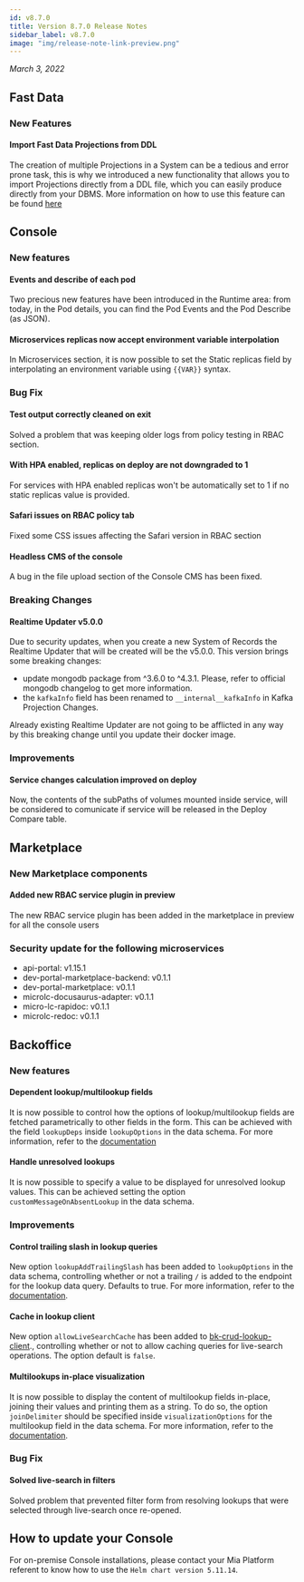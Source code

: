 ```yaml
---
id: v8.7.0
title: Version 8.7.0 Release Notes
sidebar_label: v8.7.0
image: "img/release-note-link-preview.png"
---
```


_March 3, 2022_

## Fast Data

### New Features

#### Import Fast Data Projections from DDL

The creation of multiple Projections in a System can be a tedious and error prone task, this is why we introduced a new functionality that allows you to import Projections directly from a DDL file, which you can easily produce directly from your DBMS. More information on how to use this feature can be found [here](/docs/fast_data/create_projection#import-multiple-projections-from-a-ddl-file)

## Console

### New features

#### Events and describe of each pod

Two precious new features have been introduced in the Runtime area: from today, in the Pod details, you can find the Pod Events and the Pod Describe (as JSON).

#### Microservices replicas now accept environment variable interpolation

In Microservices section, it is now possible to set the Static replicas field by interpolating an environment variable using `{{VAR}}` syntax.

### Bug Fix

#### Test output correctly cleaned on exit

Solved a problem that was keeping older logs from policy testing in RBAC section.

#### With HPA enabled, replicas on deploy are not downgraded to 1

For services with HPA enabled replicas won't be automatically set to 1 if no static replicas value is provided.

#### Safari issues on RBAC policy tab

Fixed some CSS issues affecting the Safari version in RBAC section

#### Headless CMS of the console

A bug in the file upload section of the Console CMS has been fixed.

### Breaking Changes

#### Realtime Updater v5.0.0

Due to security updates, when you create a new System of Records the Realtime Updater that will be created will be the v5.0.0. This version brings some breaking changes:

- update mongodb package from ^3.6.0 to ^4.3.1. Please, refer to official mongodb changelog to get more information.
- the `kafkaInfo` field has been renamed to `__internal__kafkaInfo` in Kafka Projection Changes.

Already existing Realtime Updater are not going to be afflicted in any way by this breaking change until you update their docker image.

### Improvements

#### Service changes calculation improved on deploy

Now, the contents of the subPaths of volumes mounted inside service, will be considered to comunicate if service will be released in the Deploy Compare table.

## Marketplace

### New Marketplace components

#### Added new RBAC service plugin in preview

The new RBAC service plugin has been added in the marketplace in preview for all the console users

### Security update for the following microservices

- api-portal: v1.15.1
- dev-portal-marketplace-backend: v0.1.1
- dev-portal-marketplace: v0.1.1
- microlc-docusaurus-adapter: v0.1.1
- micro-lc-rapidoc: v0.1.1
- microlc-redoc: v0.1.1

## Backoffice

### New features

#### Dependent lookup/multilookup fields

It is now possible to control how the options of lookup/multilookup fields are fetched parametrically to other fields in the form. This can be achieved with the field `lookupDeps` inside `lookupOptions` in the data schema. For more information, refer to the [documentation](https://git.tools.mia-platform.eu/platform/backoffice/headless-cms/-/blob/master/packages/bk-web-components/docs/layout.md#dependent-lookups)

#### Handle unresolved lookups

It is now possible to specify a value to be displayed for unresolved lookup values. This can be achieved setting the option `customMessageOnAbsentLookup` in the data schema.

### Improvements

#### Control trailing slash in lookup queries

New option `lookupAddTrailingSlash` has been added to `lookupOptions` in the data schema, controlling whether or not a trailing `/` is added to the endpoint for the lookup data query. Defaults to true. For more information, refer to the [documentation](https://git.tools.mia-platform.eu/platform/backoffice/headless-cms/-/blob/master/packages/bk-web-components/docs/layout.md#lookups).

#### Cache in lookup client

New option `allowLiveSearchCache` has been added to [bk-crud-lookup-client](https://git.tools.mia-platform.eu/platform/backoffice/headless-cms/-/blob/master/packages/bk-web-components/docs/components/clients.md#lookup-client)., controlling whether or not to allow caching queries for live-search operations. The option default is `false`.

#### Multilookups in-place visualization

It is now possible to display the content of multilookup fields in-place, joining their values and printing them as a string. To do so, the option `joinDelimiter` should be specified inside `visualizationOptions` for the multilookup field in the data schema. For more information, refer to the [documentation](https://git.tools.mia-platform.eu/platform/backoffice/headless-cms/-/blob/master/packages/bk-web-components/docs/layout.md#multilookup-styling).

### Bug Fix

#### Solved live-search in filters

Solved problem that prevented filter form from resolving lookups that were selected through live-search once re-opened.

## How to update your Console

For on-premise Console installations, please contact your Mia Platform referent to know how to use the `Helm chart version 5.11.14`.
